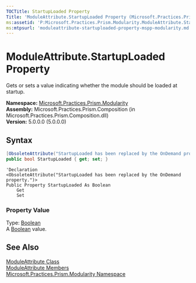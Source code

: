```yaml
---
TOCTitle: StartupLoaded Property
Title: 'ModuleAttribute.StartupLoaded Property (Microsoft.Practices.Prism.Modularity)'
ms:assetid: 'P:Microsoft.Practices.Prism.Modularity.ModuleAttribute.StartupLoaded'
ms:mtpsurl: 'moduleattribute-startuploaded-property-mspp-modularity.md'
---
```


# ModuleAttribute.StartupLoaded Property

Gets or sets a value indicating whether the module should be loaded at startup.

**Namespace:** [Microsoft.Practices.Prism.Modularity](/patterns-practices/reference/mspp-modularity-namespace)  
**Assembly:** Microsoft.Practices.Prism.Composition (in Microsoft.Practices.Prism.Composition.dll)  
**Version:** 5.0.0.0 (5.0.0.0)

## Syntax

```C#
[ObsoleteAttribute("StartupLoaded has been replaced by the OnDemand property.")]
public bool StartupLoaded { get; set; }
```

```VB
'Declaration
<ObsoleteAttribute("StartupLoaded has been replaced by the OnDemand property.")> 
Public Property StartupLoaded As Boolean
	Get
	Set
```

### Property Value

Type: [Boolean](http://msdn.microsoft.com/en-us/library/a28wyd50)  
A [Boolean](http://msdn.microsoft.com/en-us/library/a28wyd50) value.

## See Also

[ModuleAttribute Class](/patterns-practices/reference/moduleattribute-class-mspp-modularity)  
[ModuleAttribute Members](/patterns-practices/reference/moduleattribute-members-mspp-modularity)  
[Microsoft.Practices.Prism.Modularity Namespace](/patterns-practices/reference/mspp-modularity-namespace)  